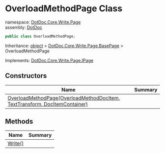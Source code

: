 ﻿# OverloadMethodPage Class

namespace: [DotDoc\.Core\.Write\.Page](../DotDoc.Core.Write.Page.md)<br />
assembly: [DotDoc](../../DotDoc.md)



```csharp
public class OverloadMethodPage;
```

Inheritance: [object](https://docs.microsoft.com/dotnet/api/System.Object) > [DotDoc\.Core\.Write\.Page\.BasePage](../../DotDoc/DotDoc.Core.Write.Page/BasePage.md) > OverloadMethodPage

Implements: [DotDoc\.Core\.Write\.Page\.IPage](../../DotDoc/DotDoc.Core.Write.Page/IPage.md)

## Constructors

| Name | Summary |
|------|---------|
| [OverloadMethodPage\(OverloadMethodDocItem, TextTransform, DocItemContainer\)](./OverloadMethodPage/$ctor.md) |  |

## Methods

| Name | Summary |
|------|---------|
| [Write\(\)](./OverloadMethodPage/Write.md) |  |

